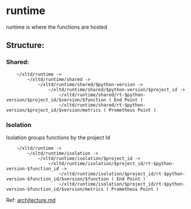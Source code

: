# runtime 
runtime is where the functions are hosted

## Structure:
### Shared: 
		~/xltd/runtime ->
			~/xltd/runtime/shared ->
				~/xltd/runtime/shared/$python-version ->
					~/xltd/runtime/shared/$python-version/$project_id ->
						~/xltd/runtime/shared/rt-$python-version/$project_id/$version/$function ( End Point )
						~/xltd/runtime/shared/rt-$python-version/$project_id/$version/metrics ( Prometheus Point )
### Isolation
Isolation groups functions by the project Id 

		~/xltd/runtime ->						
			~/xltd/runtime/isolation ->
				~/xltd/runtime/isolation/$project_id ->
					~/xltd/runtime/isolation/$project_id/rt-$python-version-$function_id ->
						~/xltd/runtime/isolation/$project_id/rt-$python-version-$function_id/$version/$function ( End Point )
						~/xltd/runtime/isolation/$project_id/rt-$python-version-$function_id/$version/metrics ( Prometheus Point )

Ref: [architecture.md](../docs/design/architecture.md)  